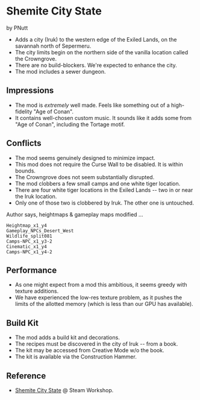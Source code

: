 # Shemite City State

by PNutt

- Adds a city (Iruk) to the western edge of the Exiled Lands, on the savannah north of Sepermeru.
- The city limits begin on the northern side of the vanilla location called the Crowngrove.
- There are no build-blockers. We're expected to enhance the city.
- The mod includes a sewer dungeon.

## Impressions

- The mod is _extremely_ well made. Feels like something out of a high-fidelity "Age of Conan".
- It contains well-chosen custom music. It sounds like it adds some from "Age of Conan", including the Tortage motif.

## Conflicts

- The mod seems genuinely designed to minimize impact.
- This mod does not require the Curse Wall to be disabled. It is within bounds.
- The Crowngrove does not seem substantially disrupted.
- The mod clobbers a few small camps and one white tiger location.
- There are four white tiger locations in the Exiled Lands -- two in or near the Iruk location.
- Only one of those two is clobbered by Iruk. The other one is untouched.

Author says, heightmaps & gameplay maps modified ...

```
Heightmap_x1_y4
Gameplay_NPCs_Desert_West
Wildlife_split081
Camps-NPC_x1_y3-2
Cinematic_x1_y4
Camps-NPC_x1_y4-2
```

## Performance

- As one might expect from a mod this ambitious, it seems greedy with texture additions.
- We have experienced the low-res texture problem, as it pushes the limits of the allotted memory (which is less than our GPU has available).

## Build Kit

- The mod adds a build kit and decorations.
- The recipes must be discovered in the city of Iruk -- from a book.
- The kit may be accessed from Creative Mode w/o the book.
- The kit is available via the Construction Hammer.

## Reference

- [Shemite City State](https://steamcommunity.com/sharedfiles/filedetails/?id=2949501637) @ Steam Workshop.
